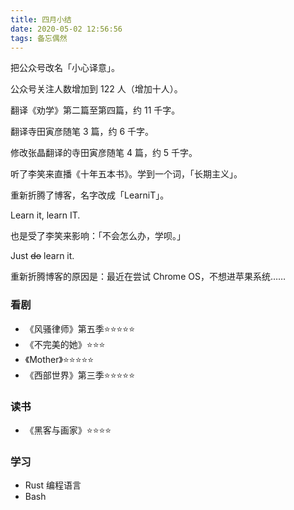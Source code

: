 ```yaml
---
title: 四月小结
date: 2020-05-02 12:56:56
tags: 备忘偶然
---
```

把公众号改名「小心译意」。

公众号关注人数增加到 122 人（增加十人）。

翻译《劝学》第二篇至第四篇，约 11 千字。

翻译寺田寅彦随笔 3 篇，约 6 千字。

修改张晶翻译的寺田寅彦随笔 4 篇，约 5 千字。

听了李笑来直播《十年五本书》。学到一个词，「长期主义」。

重新折腾了博客，名字改成「LearniT」。

Learn it, learn IT.

也是受了李笑来影响：「不会怎么办，学呗。」

Just ~~do~~ learn it.

重新折腾博客的原因是：最近在尝试 Chrome OS，不想进苹果系统……

### 看剧
* 《风骚律师》第五季⭐⭐⭐⭐⭐
* 《不完美的她》⭐⭐⭐
* 《Mother》⭐⭐⭐⭐⭐
* 《西部世界》第三季⭐⭐⭐⭐⭐

### 读书
* 《黑客与画家》⭐⭐⭐⭐

### 学习
* Rust 编程语言
* Bash
